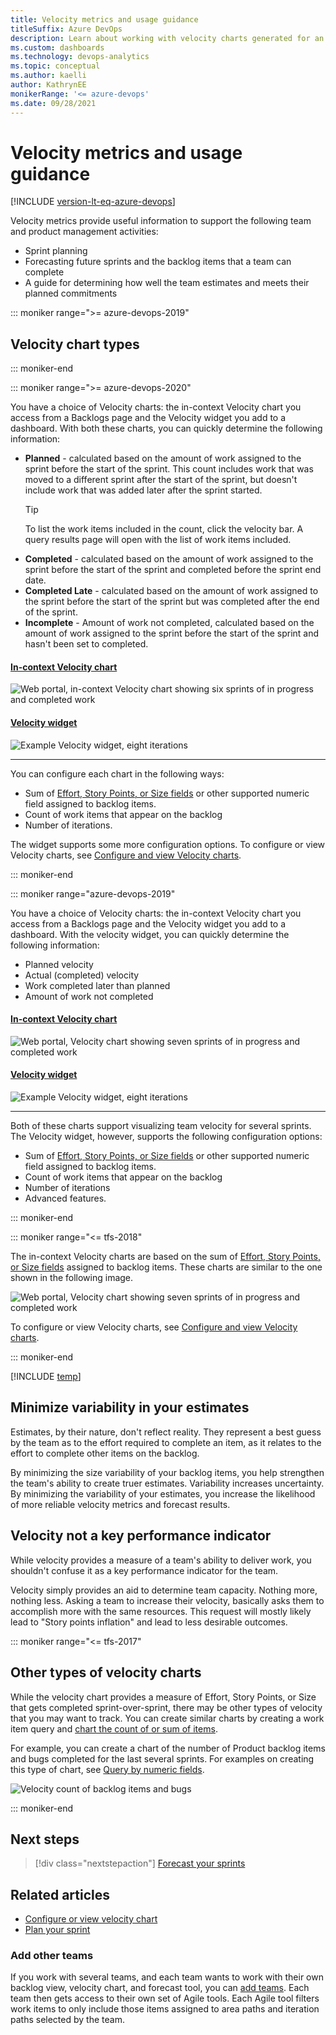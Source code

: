 ```yaml
---
title: Velocity metrics and usage guidance
titleSuffix: Azure DevOps 
description: Learn about working with velocity charts generated for an Azure DevOps team or project.
ms.custom: dashboards
ms.technology: devops-analytics  
ms.topic: conceptual
ms.author: kaelli
author: KathrynEE
monikerRange: '<= azure-devops'
ms.date: 09/28/2021
---
```


# Velocity metrics and usage guidance  

[!INCLUDE [version-lt-eq-azure-devops](../../includes/version-lt-eq-azure-devops.md)]
 
Velocity metrics provide useful information to support the following team and product management activities:  
- Sprint planning  
- Forecasting future sprints and the backlog items that a team can complete   
- A guide for determining how well the team estimates and meets their planned commitments 

::: moniker range=">= azure-devops-2019"

## Velocity chart types

::: moniker-end


::: moniker range=">= azure-devops-2020"

You have a choice of Velocity charts: the in-context Velocity chart you access from a Backlogs page and the Velocity widget you add to a dashboard. With both these charts, you can quickly determine the following information:  
- **Planned** - calculated based on the amount of work assigned to the sprint before the start of the sprint. This count includes work that was moved to a different sprint after the start of the sprint, but doesn't include work that was added later after the sprint started.
	> [!TIP]   
	> To list the work items included in the count, click the velocity bar. A query results page will open with the list of work items included.
- **Completed** - calculated based on the amount of work  assigned to the sprint before the start of the sprint and completed before the sprint end date.
- **Completed Late**  - calculated based on the amount of work assigned to the sprint before the start of the sprint but was completed after the end of the sprint.  
- **Incomplete** - Amount of work not completed, calculated based on the amount of work assigned to the sprint before the start of the sprint and hasn't been set to completed. 

#### [In-context Velocity chart](#tab/in-context)

![Web portal, in-context Velocity chart showing six sprints of in progress and completed work](media/velocity/analytics-velocity-azure-devops.png)

#### [Velocity widget](#tab/widget)

![Example Velocity widget, eight iterations](media/commerce-team-velocity-eight-iterations.png) 

---


You can configure each chart in the following ways: 
- Sum of [Effort, Story Points, or Size fields](../../boards/queries/query-numeric.md) or other supported numeric field assigned to backlog items.
- Count of work items that appear on the backlog
- Number of iterations.   

The widget supports some more configuration options. To configure or view Velocity charts, see [Configure and view Velocity charts](team-velocity.md).
 

::: moniker-end

::: moniker range="azure-devops-2019"

You have a choice of Velocity charts: the in-context Velocity chart you access from a Backlogs page and the Velocity widget you add to a dashboard. With the velocity widget, you can quickly determine the following information:  
- Planned velocity 
- Actual (completed) velocity 
- Work completed later than planned
- Amount of work not completed   



#### [In-context Velocity chart](#tab/in-context)

![Web portal, Velocity chart showing seven sprints of in progress and completed work](media/team-velocity-chart-web-7-iterations.png)

#### [Velocity widget](#tab/widget)

![Example Velocity widget, eight iterations](media/commerce-team-velocity-eight-iterations.png) 

---

Both of these charts support visualizing team velocity for several sprints. The Velocity widget, however, supports the following configuration options: 
- Sum of [Effort, Story Points, or Size fields](../../boards/queries/query-numeric.md) or other supported numeric field assigned to backlog items.
- Count of work items that appear on the backlog
- Number of iterations   
- Advanced features.

::: moniker-end


::: moniker range="<= tfs-2018"

The in-context Velocity charts are based on the sum of [Effort, Story Points, or Size fields](../../boards/queries/query-numeric.md) assigned to backlog items. These charts are similar to the one shown in the following image. 

![Web portal, Velocity chart showing seven sprints of in progress and completed work](media/team-velocity-chart-web-7-iterations.png)  

To configure or view Velocity charts, see [Configure and view Velocity charts](team-velocity.md).

::: moniker-end


[!INCLUDE [temp](../includes/velocity-activities.md)] 

<a id="minimize-variability" >    </a>

## Minimize variability in your estimates 

Estimates, by their nature, don't reflect reality. They represent a best guess by the team as to the effort required to complete an item, as it relates to the effort to complete other items on the backlog.  

By minimizing the size variability of your backlog items, you help strengthen the team's ability to create truer estimates.  Variability increases uncertainty. By minimizing the variability of your estimates, you increase the likelihood of more reliable velocity metrics and forecast results.  

## Velocity not a key performance indicator 

While velocity provides a measure of a team's ability to deliver work, you shouldn't confuse it as a key performance indicator for the team. 

Velocity simply provides an aid to determine team capacity. Nothing more, nothing less. Asking a team to increase their velocity, basically asks them to accomplish more with the same resources. This request will mostly likely lead to "Story points inflation" and lead to less desirable outcomes. 

::: moniker range="<= tfs-2017"

## Other types of velocity charts

While the velocity chart provides a measure of Effort, Story Points, or Size that gets completed sprint-over-sprint, there may be other types of velocity that you may want to track. You can create similar charts by creating a work item query and [chart the count of or sum of items](../dashboards/charts.md).  

For example, you can create a chart of the number of Product backlog items and bugs completed for the last several sprints. For examples on creating this type of chart, see [Query by numeric fields](../../boards/queries/query-numeric.md).

![Velocity count of backlog items and bugs](media/ALM_VF_VelocityCountItems.png) 

::: moniker-end

## Next steps

> [!div class="nextstepaction"]
> [Forecast your sprints](../../boards/sprints/forecast.md)  

## Related articles  

- [Configure or view velocity chart](team-velocity.md) 
- [Plan your sprint](../../boards/sprints/assign-work-sprint.md) 

### Add other teams

If you work with several teams, and each team wants to work with their own backlog view, velocity chart, and forecast tool, you can [add teams](../../organizations/settings/add-teams.md). Each team then gets access to their own set of Agile tools. Each Agile tool filters work items to only include those items assigned to area paths and iteration paths selected by the team. 
